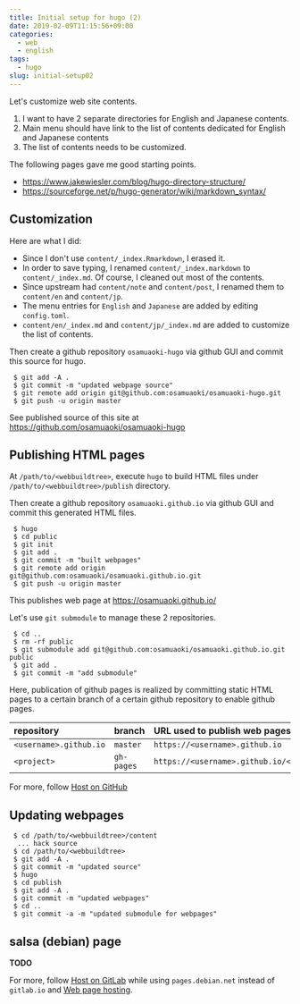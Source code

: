 ```yaml
---
title: Initial setup for hugo (2)
date: 2019-02-09T11:15:56+09:00
categories:
  - web
  - english
tags:
  - hugo
slug: initial-setup02
---
```


Let's customize web site contents.

  1. I want to have 2 separate directories for English and Japanese contents.
  1. Main menu should have link to the list of contents dedicated for English
     and Japanese contents
  1. The list of contents needs to be customized.

The following pages gave me good starting points.

  * https://www.jakewiesler.com/blog/hugo-directory-structure/
  * https://sourceforge.net/p/hugo-generator/wiki/markdown_syntax/

## Customization

Here are what I did:

* Since I don't use `content/_index.Rmarkdown`, I erased it.
* In order to save typing, I renamed `content/_index.markdown` to
`content/_index.md`.  Of course, I cleaned out most of the contents.
* Since upstream had `content/note` and `content/post`, I renamed them to
`content/en` and `content/jp`.
* The menu entries for `English` and `Japanese` are added by editing
`config.toml`.
* `content/en/_index.md` and `content/jp/_index.md` are added to customize the
list of contents.

Then create a github repository `osamuaoki-hugo` via github GUI and commit this
source for hugo.

```
 $ git add -A .
 $ git commit -m "updated webpage source"
 $ git remote add origin git@github.com:osamuaoki/osamuaoki-hugo.git
 $ git push -u origin master
```

See published source of this site at
https://github.com/osamuaoki/osamuaoki-hugo

## Publishing HTML pages

At `/path/to/<webbuildtree>`, execute `hugo` to build HTML files under
`/path/to/<webbuildtree>/publish` directory.

Then create a github repository `osamuaoki.github.io` via github GUI and commit
this generated HTML files.

```
 $ hugo
 $ cd public
 $ git init
 $ git add .
 $ git commit -m "built webpages"
 $ git remote add origin git@github.com:osamuaoki/osamuaoki.github.io.git
 $ git push -u origin master
```

This publishes web page at https://osamuaoki.github.io/

Let's use  `git submodule` to manage these 2 repositories.

```
 $ cd ..
 $ rm -rf public
 $ git submodule add git@github.com:osamuaoki/osamuaoki.github.io.git public
 $ git add .
 $ git commit -m "add submodule"
```

Here, publication of github pages is realized by committing static HTML pages
to a certain branch of a certain github repository to enable github pages.


| repository            | branch      | URL used to publish web pages           |
|:----------------------|:------------|:----------------------------------------|
| `<username>.github.io`| `master`    | `https://<username>.github.io`          |
| `<project>`           | `gh-pages`  | `https://<username>.github.io/<project>`|

For more, follow
[Host on GitHub](https://gohugo.io/hosting-and-deployment/hosting-on-github/)

## Updating webpages

```
 $ cd /path/to/<webbuildtree>/content
  ... hack source
 $ cd /path/to/<webbuildtree>
 $ git add -A .
 $ git commit -m "updated source"
 $ hugo
 $ cd publish
 $ git add -A .
 $ git commit -m "updated webpages"
 $ cd ..
 $ git commit -a -m "updated submodule for webpages"
```

## salsa (debian) page

**TODO**

For more, follow
[Host on GitLab](https://gohugo.io/hosting-and-deployment/hosting-on-gitlab/)
while using `pages.debian.net` instead of `gitlab.io` and [Web page
hosting](https://wiki.debian.org/Salsa/Doc#Web_page_hosting).

<!-- vim: se ai tw=79: -->

